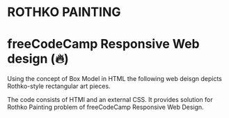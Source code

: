 # ROTHKO PAINTING

# freeCodeCamp Responsive Web design (🔥)

Using the concept of Box Model in HTML the following web deisgn depicts Rothko-style rectangular art pieces. 

The code consists of HTMl and an external CSS. It provides solution for Rothko Painting problem of freeCodeCamp Responsive Web Design.

